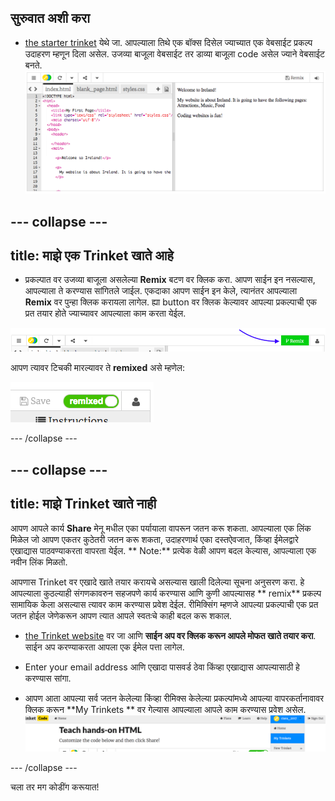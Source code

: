 ## सुरुवात अशी करा

- [the starter trinket](http://dojo.soy/html-b-start) येथे जा. आपल्याला तिथे एक बॉक्स दिसेल ज्याच्यात एक वेबसाईट प्रकल्प उदाहरण म्हणून दिला असेल. उजव्या बाजूला वेबसाईट तर डाव्या बाजूला code असेल ज्याने वेबसाईट बनते. ![वेब पेज आणि code Trinket मध्ये](images/tktHTMLStartingPoint.png)

## \--- collapse \---

## title: माझे एक Trinket खाते आहे

- प्रकल्पात वर उजव्या बाजूला असलेल्या **Remix** बटण वर क्लिक करा. आपण साईन इन नसल्यास, आपल्याला ते करण्यास सांगितले जाईल. एकदाका आपण साईन इन केले, त्यानंतर आपल्याला **Remix** वर पुन्हा क्लिक करायला लागेल. ह्या button वर क्लिक केल्यावर आपल्या प्रकल्पाची एक प्रत तयार होते ज्याच्यावर आपल्याला काम करता येईल. 

![Remix button](images/tktRemixButtonArrow.png)

आपण त्यावर टिचकी मारल्यावर ते **remixed** असे म्हणेल:

![Button आता म्हणते "remixed"](images/tktRemixedSmall.png)

\--- /collapse \---

## \--- collapse \---

## title: माझे Trinket खाते नाही

आपण आपले कार्य **Share** मेनू मधील एका पर्यायाला वापरून जतन करू शकता. आपल्याला एक लिंक मिळेल जो आपण एकतर कुठेतरी जतन करू शकता, उदाहरणार्थ एका दस्तऐवजात, किंव्हा ईमेलद्वारे एखाद्यास पाठवण्याकरता वापरता येईल. ** Note:** प्रत्येक वेळी आपण बदल केल्यास, आपल्याला एक नवीन लिंक मिळतो.

आपणास Trinket वर एखादे खाते तयार करायचे असल्यास खाली दिलेल्या सूचना अनुसरण करा. हे आपल्याला कुठल्याही संगणकावरुन सहजपणे कार्य करण्यास आणि कुणी आपल्यासह ** remix** प्रकल्प सामायिक केला असल्यास त्यावर काम करण्यास प्रवेश देईल. रीमिक्सिंग म्हणजे आपल्या प्रकल्पाची एक प्रत जतन होईल जेणेकरून आपण त्यात आपले स्वतःचे काही बदल करू शकाल.

- [the Trinket website](http://dojo.soy/trinket) वर जा आणि **साईन अप वर क्लिक करून आपले मोफत खाते तयार करा**. साईन अप करण्याकरता आपला एक ईमेल पत्ता लागेल.

- Enter your email address आणि एखादा पासवर्ड ठेवा किंव्हा एखाद्यास आपल्यासाठी हे करण्यास सांगा.

- आपण आता आपल्या सर्व जतन केलेल्या किंव्हा रीमिक्स केलेल्या प्रकल्पांमध्ये आपल्या वापरकर्तानावावर क्लिक करून **My Trinkets ** वर गेल्यास आपल्याला आपले काम करण्यास प्रवेश असेल. !["My Trinkets" मेनू आयटम](images/MyTrinketsMenuWide.png)

\--- /collapse \---

चला तर मग कोडींग करूयात!